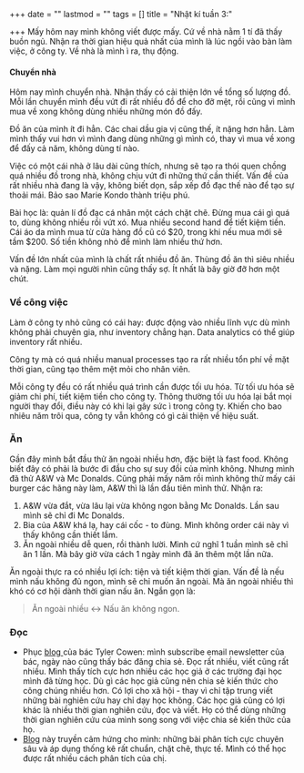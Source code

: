 +++
date = ""
lastmod = ""
tags = []
title = "Nhật kí tuần 3:"

+++
Mấy hôm nay mình không viết được mấy. Cứ về nhà nằm 1 tí đã thấy buồn ngủ. Nhận ra thời gian hiệu quả nhất của mình là lúc ngồi vào bàn làm việc, ở công ty. Về nhà là mình ì ra, thụ động.

#### Chuyển nhà

Hôm nay mình chuyển nhà. Nhận thấy có cải thiện lớn về tổng số lượng đồ. Mỗi lần chuyển mình đều vứt đi rất nhiều đồ để cho đỡ mệt, rồi cũng vì mình mua về xong không dùng nhiều những món đồ đấy.

Đồ ăn của mình ít đi hẳn. Các chai dầu gia vị cũng thế, ít nặng hơn hẳn. Làm mình thấy vui hơn vì mình đang dùng những gì mình có, thay vì mua về xong để đấy cả năm, không dùng tí nào. 

Việc có một cái nhà ở lâu dài cũng thích, nhưng sẽ tạo ra thói quen chồng quá nhiều đồ trong nhà, không chịu vứt đi những thứ cần thiết. Vấn đề của rất nhiều nhà đang là vậy, không biết dọn, sắp xếp đồ đạc thế nào để tạo sự thoải mái. Bảo sao Marie Kondo thành triệu phú.

Bài học là: quản lí đồ đạc cá nhân một cách chặt chẽ. Đừng mua cái gì quá to, dùng không nhiều rồi vứt xó. Mua nhiều second hand để tiết kiệm tiền. Cái áo da mình mua từ cửa hàng đồ cũ có $20, trong khi nếu mua mới sẽ tầm $200. Số tiền không nhỏ để mình làm nhiều thứ hơn. 

Vấn đề lớn nhất của mình là chất rất nhiều đồ ăn. Thùng đồ ăn thì siêu nhiều và nặng. Làm mọi người nhìn cũng thấy sợ. Ít nhất là bây giờ đỡ hơn một chút.

### Về công việc

Làm ở công ty nhỏ cũng có cái hay: được động vào nhiều lĩnh vực dù mình không phải chuyên gia, như inventory chẳng hạn. Data analytics có thể giúp inventory rất nhiều.

Công ty mà có quá nhiều manual processes tạo ra rất nhiều tổn phí về mặt thời gian, cũng tạo thêm mệt mỏi cho nhân viên.

Mỗi công ty đều có rất nhiều quá trình cần được tối ưu hóa. Từ tối ưu hóa sẽ giảm chi phí, tiết kiệm tiền cho công ty. Thông thường tối ưu hóa lại bắt mọi người thay đổi, điều này có khi lại gây sức ì trong công ty. Khiến cho bao nhiêu năm trôi qua, công ty vẫn không có gì cải thiện về hiệu suất.

### Ăn

Gần đây mình bắt đầu thử ăn ngoài nhiều hơn, đặc biệt là fast food. Không biết đây có phải là bước đi đầu cho sự suy đồi của mình không. Nhưng mình đã thử A&W và Mc Donalds. Cũng phải mấy năm rồi mình không thử mấy cái burger các hãng này làm, A&W thì là lần đầu tiên mình thử. Nhận ra:

1. A&W vừa đắt, vừa lâu lại vừa không ngon bằng Mc Donalds. Lần sau mình sẽ chỉ đi Mc Donalds.
2. Bia của A&W khá lạ, hay cái cốc - to đùng. Mình không order cái này vì thấy không cần thiết lắm.
3. Ăn ngoài nhiều dễ quen, rồi thành lười. Mình cứ nghĩ 1 tuần mình sẽ chỉ ăn 1 lần. Mà bây giờ vừa cách 1 ngày mình đã ăn thêm một lần nữa.

Ăn ngoài thực ra có nhiều lợi ích: tiện và tiết kiệm thời gian. Vấn đề là nếu mình nấu không đủ ngon, mình sẽ chỉ muốn ăn ngoài. Mà ăn ngoài nhiều thì khó có cơ hội dành thời gian nấu ăn. Ngắn gọn là:

> Ăn ngoài nhiều <-> Nấu ăn không ngon.

### Đọc

* Phục [blog ](https://marginalrevolution.com/marginalrevolution/2020/01)của bác Tyler Cowen: mình subscribe email newsletter của bác, ngày nào cũng thấy bác đăng chia sẻ. Đọc rất nhiều, viết cũng rất nhiều. Mình thấy tích cực hơn nhiều các học giả ở các trường đại học mình đã từng học. Dù gì các học giả cũng nên chia sẻ kiến thức cho công chúng nhiều hơn. Có lợi cho xã hội - thay vì chỉ tập trung viết những bài nghiên cứu hay chỉ dạy học không. Các học giả cũng có lợi khác là nhiều thời gian nghiên cứu, đọc và viết. Họ có thể dùng những thời gian nghiên cứu của mình song song với việc chia sẻ kiến thức của họ.
* [Blog](https://kylascanlon.com/) này truyền cảm hứng cho mình: những bài phân tích cực chuyên sâu và áp dụng thống kê rất chuẩn, chặt chẽ, thực tế. Mình có thể học được rất nhiều cách phân tích của chị.